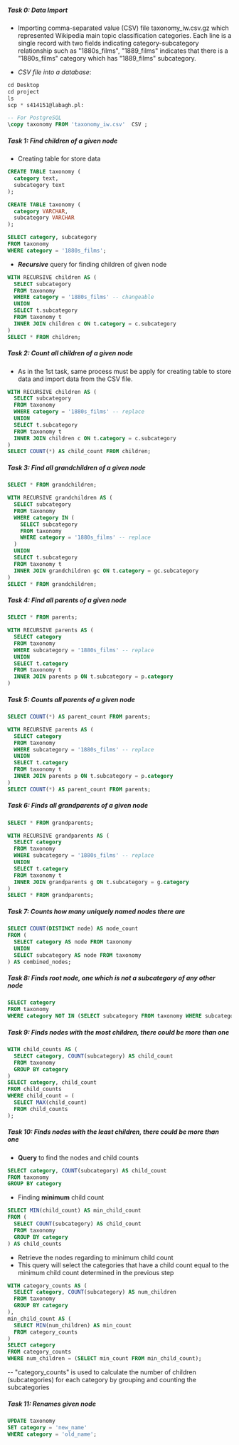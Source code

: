##### Task 0: Data Import
- Importing comma-separated value (CSV) file taxonomy_iw.csv.gz which represented Wikipedia main topic classification categories. Each line is a single record with two fields indicating category-subcategory relationship such as "1880s_films", "1889_films" indicates that there is a "1880s_films" category which has "1889_films" subcategory.

- _CSV file into a database_:

```SQL
cd Desktop
cd project
ls
scp * s414151@labagh.pl:

```

```SQL
-- For PostgreSQL
\copy taxonomy FROM 'taxonomy_iw.csv'  CSV ;
```

##### **Task 1: Find children of a given node**
- Creating table for store data 
```SQL
CREATE TABLE taxonomy (
  category text,
  subcategory text
);
```

```SQL
CREATE TABLE taxonomy (
  category VARCHAR,
  subcategory VARCHAR
);
```

```SQL
SELECT category, subcategory
FROM taxonomy
WHERE category = '1880s_films';
```

- **_Recursive_** query for finding children of given node
```SQL
WITH RECURSIVE children AS (
  SELECT subcategory
  FROM taxonomy
  WHERE category = '1880s_films' -- changeable
  UNION
  SELECT t.subcategory
  FROM taxonomy t
  INNER JOIN children c ON t.category = c.subcategory
)
SELECT * FROM children;
```


##### **Task 2: Count all children of a given node**
- As in the 1st task, same process must be apply for creating table to store data and import data from the CSV file.

```SQL
WITH RECURSIVE children AS (
  SELECT subcategory
  FROM taxonomy
  WHERE category = '1880s_films' -- replace 
  UNION
  SELECT t.subcategory
  FROM taxonomy t
  INNER JOIN children c ON t.category = c.subcategory
)
SELECT COUNT(*) AS child_count FROM children;
```

##### **Task 3: Find all grandchildren of a given node**
```SQL
SELECT * FROM grandchildren;
```

```SQL
WITH RECURSIVE grandchildren AS (
  SELECT subcategory
  FROM taxonomy
  WHERE category IN (
    SELECT subcategory
    FROM taxonomy
    WHERE category = '1880s_films' -- replace
  )
  UNION
  SELECT t.subcategory
  FROM taxonomy t
  INNER JOIN grandchildren gc ON t.category = gc.subcategory
)
SELECT * FROM grandchildren;
```

##### **Task 4: Find all parents of a given node**
```SQL
SELECT * FROM parents;
```
```SQL
WITH RECURSIVE parents AS (
  SELECT category
  FROM taxonomy
  WHERE subcategory = '1880s_films' -- replace 
  UNION
  SELECT t.category
  FROM taxonomy t
  INNER JOIN parents p ON t.subcategory = p.category
)
```
##### **Task 5: Counts all parents of a given node**
```SQL
SELECT COUNT(*) AS parent_count FROM parents;
```
```SQL
WITH RECURSIVE parents AS (
  SELECT category
  FROM taxonomy
  WHERE subcategory = '1880s_films' -- replace
  UNION
  SELECT t.category
  FROM taxonomy t
  INNER JOIN parents p ON t.subcategory = p.category
)
SELECT COUNT(*) AS parent_count FROM parents;
```
##### **Task 6: Finds all grandparents of a given node**
```SQL
SELECT * FROM grandparents;
```
```SQL
WITH RECURSIVE grandparents AS (
  SELECT category
  FROM taxonomy
  WHERE subcategory = '1880s_films' -- replace 
  UNION
  SELECT t.category
  FROM taxonomy t
  INNER JOIN grandparents g ON t.subcategory = g.category
)
SELECT * FROM grandparents;
```
##### **Task 7: Counts how many uniquely named nodes there are**

```SQL
SELECT COUNT(DISTINCT node) AS node_count
FROM (
  SELECT category AS node FROM taxonomy
  UNION
  SELECT subcategory AS node FROM taxonomy
) AS combined_nodes;
```
##### **Task 8: Finds root node, one which is not a subcategory of any other node**

```SQL
SELECT category
FROM taxonomy
WHERE category NOT IN (SELECT subcategory FROM taxonomy WHERE subcategory IS NOT NULL);
```
##### **Task 9: Finds nodes with the most children, there could be more than one**
```SQL
WITH child_counts AS (
  SELECT category, COUNT(subcategory) AS child_count
  FROM taxonomy
  GROUP BY category
)
SELECT category, child_count
FROM child_counts
WHERE child_count = (
  SELECT MAX(child_count)
  FROM child_counts
);
```
##### **Task 10: Finds nodes with the least children, there could be more than one**
- **Query** to find the nodes and child counts 
```SQL
SELECT category, COUNT(subcategory) AS child_count
FROM taxonomy
GROUP BY category
```
- Finding **minimum** child count
```SQL
SELECT MIN(child_count) AS min_child_count
FROM (
  SELECT COUNT(subcategory) AS child_count
  FROM taxonomy
  GROUP BY category
) AS child_counts
```
- Retrieve the nodes regarding to minimum child count
- This query will select the categories that have a child count equal to the minimum child count determined in the previous step
```SQL
WITH category_counts AS (
  SELECT category, COUNT(subcategory) AS num_children
  FROM taxonomy
  GROUP BY category
),
min_child_count AS (
  SELECT MIN(num_children) AS min_count
  FROM category_counts
)
SELECT category
FROM category_counts
WHERE num_children = (SELECT min_count FROM min_child_count);
```
-- "category_counts" is used to calculate the number of children (subcategories) for each category by grouping and counting the subcategories
##### **Task 11: Renames given node**
```SQL
UPDATE taxonomy
SET category = 'new_name'
WHERE category = 'old_name';
```
